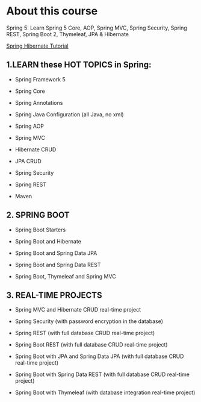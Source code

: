 # About this course

Spring 5: Learn Spring 5 Core, AOP, Spring MVC, Spring Security, Spring REST, Spring Boot 2, Thymeleaf, JPA & Hibernate

[Spring Hibernate Tutorial](https://www.udemy.com/spring-hibernate-tutorial)


## 1.LEARN these HOT TOPICS in Spring: 

* Spring Framework 5

* Spring Core

* Spring Annotations

* Spring Java Configuration (all Java, no xml)

* Spring AOP

* Spring MVC

* Hibernate CRUD

* JPA CRUD

* Spring Security

* Spring REST

* Maven

## 2. SPRING BOOT

* Spring Boot Starters

* Spring Boot and Hibernate

* Spring Boot and Spring Data JPA

* Spring Boot and Spring Data REST

* Spring Boot, Thymeleaf and Spring MVC

## 3. REAL-TIME PROJECTS

* Spring MVC and Hibernate CRUD real-time project

* Spring Security (with password encryption in the database)

* Spring REST (with full database CRUD real-time project)

* Spring Boot REST (with full database CRUD real-time project)

* Spring Boot with JPA and Spring Data JPA (with full database CRUD real-time project)

* Spring Boot with Spring Data REST (with full database CRUD real-time project)

* Spring Boot with Thymeleaf (with database integration real-time project)
